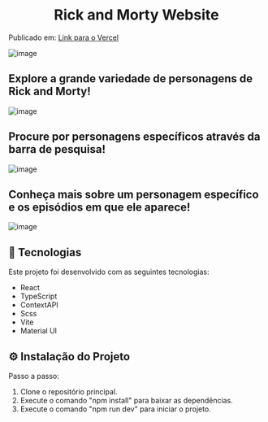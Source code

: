 <h1 align="center"> Rick and Morty Website </h1>

Publicado em: [Link para o Vercel](https://rick-and-morty-website-red.vercel.app/)

![image](https://github.com/lorenzopanato/rick-and-morty-website/assets/132415449/bfdd01a0-590f-4bbf-b778-c742165a0a78)

<h2>Explore a grande variedade de personagens de Rick and Morty!</h2>

![image](https://github.com/lorenzopanato/rick-and-morty-website/assets/132415449/de4566e3-e6dd-4677-9f8f-c8ac5fd78e42)

<h2>Procure por personagens específicos através da barra de pesquisa!</h2>

![image](https://github.com/lorenzopanato/rick-and-morty-website/assets/132415449/d7749f7b-6f66-4f4d-b032-8e174db2c9e4)

<h2>Conheça mais sobre um personagem específico e os episódios em que ele aparece!</h2>

![image](https://github.com/lorenzopanato/rick-and-morty-website/assets/132415449/526be9a2-b229-488e-be67-f1ae03d4d436)

## 🚀 Tecnologias

Este projeto foi desenvolvido com as seguintes tecnologias:

- React
- TypeScript
- ContextAPI
- Scss
- Vite
- Material UI

## ⚙️ Instalação do Projeto

Passo a passo:

1. Clone o repositório principal.
2. Execute o comando "npm install" para baixar as dependências.
3. Execute o comando "npm run dev" para iniciar o projeto.



